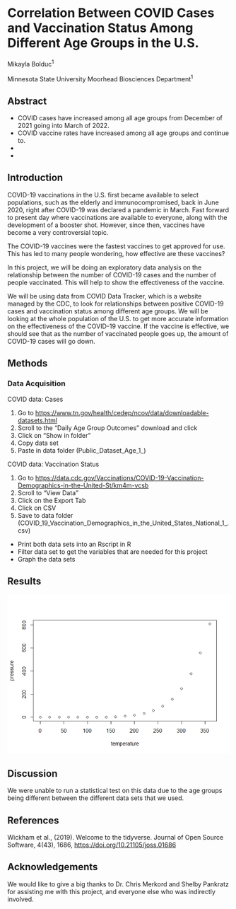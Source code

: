 
# Correlation Between COVID Cases and Vaccination Status Among Different Age Groups in the U.S.

Mikayla Bolduc<sup>1</sup>

Minnesota State University Moorhead Biosciences Department<sup>1</sup>

## Abstract

-   COVID cases have increased among all age groups from December of
    2021 going into March of 2022.
-   COVID vaccine rates have increased among all age groups and continue
    to.
-   
-   

## Introduction

COVID-19 vaccinations in the U.S. first became available to select
populations, such as the elderly and immunocompromised, back in June
2020, right after COVID-19 was declared a pandemic in March. Fast
forward to present day where vaccinations are available to everyone,
along with the development of a booster shot. However, since then,
vaccines have become a very controversial topic.

The COVID-19 vaccines were the fastest vaccines to get approved for use.
This has led to many people wondering, how effective are these vaccines?

In this project, we will be doing an exploratory data analysis on the
relationship between the number of COVID-19 cases and the number of
people vaccinated. This will help to show the effectiveness of the
vaccine.

We will be using data from COVID Data Tracker, which is a website
managed by the CDC, to look for relationships between positive COVID-19
cases and vaccination status among different age groups. We will be
looking at the whole population of the U.S. to get more accurate
information on the effectiveness of the COVID-19 vaccine. If the vaccine
is effective, we should see that as the number of vaccinated people goes
up, the amount of COVID-19 cases will go down.

## Methods

### Data Acquisition

COVID data: Cases

1.  Go to
    <https://www.tn.gov/health/cedep/ncov/data/downloadable-datasets.html>
2.  Scroll to the “Daily Age Group Outcomes” download and click
3.  Click on “Show in folder”
4.  Copy data set
5.  Paste in data folder (Public_Dataset_Age_1\_)

COVID data: Vaccination Status

1.  Go to
    <https://data.cdc.gov/Vaccinations/COVID-19-Vaccination-Demographics-in-the-United-St/km4m-vcsb>
2.  Scroll to “View Data”
3.  Click on the Export Tab
4.  Click on CSV
5.  Save to data folder
    (COVID_19_Vaccination_Demographics_in_the_United_States_National_1\_.csv)

-   Print both data sets into an Rscript in R
-   Filter data set to get the variables that are needed for this
    project
-   Graph the data sets

## Results

![](Bolduc_files/figure-gfm/unnamed-chunk-1-1.png)<!-- -->

## Discussion

We were unable to run a statistical test on this data due to the age
groups being different between the different data sets that we used.

## References

Wickham et al., (2019). Welcome to the tidyverse. Journal of Open Source
Software, 4(43), 1686, <https://doi.org/10.21105/joss.01686>

## Acknowledgements

We would like to give a big thanks to Dr. Chris Merkord and Shelby
Pankratz for assisting me with this project, and everyone else who was
indirectly involved.
